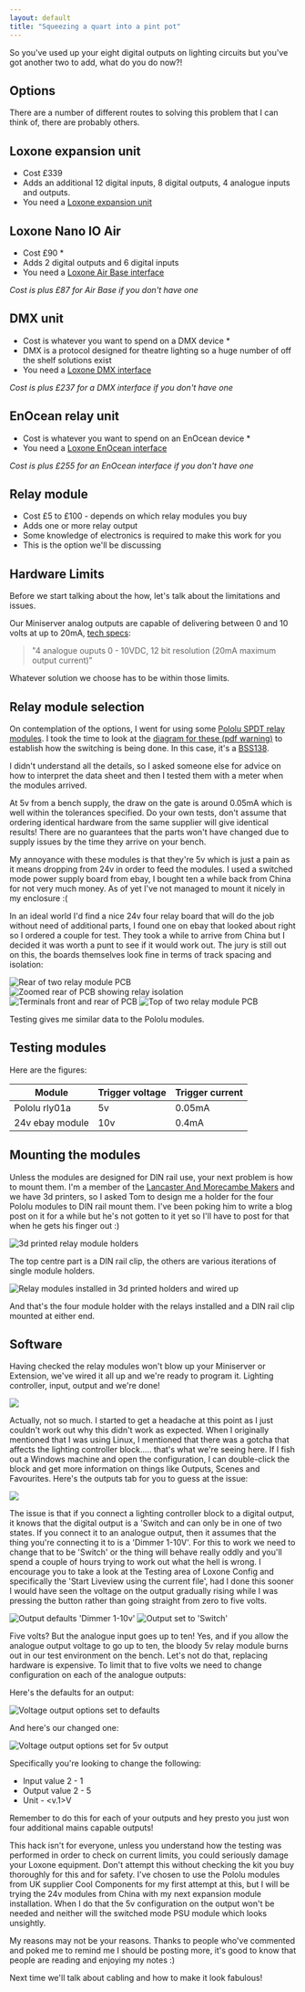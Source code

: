 ```yaml
---
layout: default
title: "Squeezing a quart into a pint pot"
---
```

So you've used up your eight digital outputs on lighting circuits but you've got another two to add, what do you do now?!</p>

## Options

There are a number of different routes to solving this problem that I can think of, there are probably others.

## Loxone expansion unit

* Cost £339
* Adds an additional 12 digital inputs, 8 digital outputs, 4 analogue inputs and outputs.
* You need a [Loxone expansion unit](http://shop.loxone.com/enuk/extension.html)

## Loxone Nano IO Air

* Cost £90 *
* Adds 2 digital outputs and 6 digital inputs
* You need a [Loxone Air Base interface](http://shop.loxone.com/enuk/air-base-extension.html)

*Cost is plus £87 for Air Base if you don't have one*

## DMX unit

* Cost is whatever you want to spend on a DMX device *
* DMX is a protocol designed for theatre lighting so a huge number of off the shelf solutions exist
* You need a [Loxone DMX interface](http://shop.loxone.com/enuk/dmx-extension.html)

*Cost is plus £237 for a DMX interface if you don't have one*

## EnOcean relay unit
* Cost is whatever you want to spend on an EnOcean device *
* You need a [Loxone EnOcean interface](http://shop.loxone.com/enuk/enocean-extension.html)

*Cost is plus £255 for an EnOcean interface if you don't have one*

## Relay module

* Cost £5 to £100 - depends on which relay modules you buy
* Adds one or more relay output
* Some knowledge of electronics is required to make this work for you
* This is the option we'll be discussing

## Hardware Limits

Before we start talking about the how, let's talk about the limitations and issues.

Our Miniserver analog outputs are capable of delivering between 0 and 10 volts at up to 20mA, [tech specs](http://www.loxone.com/enen/service/documentation/miniserver/miniserver-setup.html):

> "4 analogue ouputs 0 - 10VDC, 12 bit resolution (20mA maximum output current)"

Whatever solution we choose has to be within those limits.

## Relay module selection

On contemplation of the options, I went for using some [Pololu SPDT relay modules](https://www.coolcomponents.co.uk/basic-spdt-relay-carrier-with-5vdc-relay-assembled.html). I took the time to look at the [diagram for these (pdf warning)](https://www.pololu.com/file/0J618/pololu-basic-spdt-relay-carrier-schematic-diagram.pdf) to establish how the switching is being done. In this case, it's a [BSS138](https://www.pololu.com/file/0J620/BSS138-7-F.pdf).

I didn't understand all the details, so I asked someone else for advice on how to interpret the data sheet and then I tested them with a meter when the modules arrived.

At 5v from a bench supply, the draw on the gate is around 0.05mA which is well within the tolerances specified. Do your own tests, don't assume that ordering identical hardware from the same supplier will give identical results! There are no guarantees that the parts won't have changed due to supply issues by the time they arrive on your bench.

My annoyance with these modules is that they're 5v which is just a pain as it means dropping from 24v in order to feed the modules. I used a switched mode power supply board from ebay, I bought ten a while back from China for not very much money. As of yet I've not managed to mount it nicely in my enclosure :(

In an ideal world I'd find a nice 24v four relay board that will do the job without need of additional parts, I found one on ebay that looked about right so I ordered a couple for test. They took a while to arrive from China but I decided it was worth a punt to see if it would work out.  The jury is still out on this, the boards themselves look fine in terms of track spacing and isolation:

![Rear of two relay module PCB](/assets/2015-07-12/relay-modules2.jpg)
![Zoomed rear of PCB showing relay isolation](/assets/2015-07-12/relay-module1.jpg)
![Terminals front and rear of PCB](/assets/2015-07-12/relay-modules3.jpg)
![Top of two relay module PCB](/assets/2015-07-12/relay-modules1.jpg)

Testing gives me similar data to the Pololu modules.

## Testing modules

Here are the figures:

| Module | Trigger voltage | Trigger current |
| ------ | --------------- | --------------- |
| Pololu rly01a | 5v       | 0.05mA          |
| 24v ebay module | 10v    | 0.4mA           |

## Mounting the modules

Unless the modules are designed for DIN rail use, your next problem is how to mount them. I'm a member of the [Lancaster And Morecambe Makers](http://lamm.hackspace.org.uk/) and we have 3d printers, so I asked Tom to design me a holder for the four Pololu modules to DIN rail mount them. I've been poking him to write a blog post on it for a while but he's not gotten to it yet so I'll have to post for that when he gets his finger out :)

![3d printed relay module holders](/assets/2015-07-12/module-holders.jpg)

The top centre part is a DIN rail clip, the others are various iterations of single module holders.

![Relay modules installed in 3d printed holders and wired up](/assets/2015-07-12/relay-modules-installed.jpg)

And that's the four module holder with the relays installed and a DIN rail clip mounted at either end.

## Software

Having checked the relay modules won't blow up your Miniserver or Extension, we've wired it all up and we're ready to program it. Lighting controller, input, output and we're done!

![](/assets/2015-07-12/lighting-controller.png)

Actually, not so much. I started to get a headache at this point as I just couldn't work out why this didn't work as expected. When I originally mentioned that I was using Linux, I mentioned that there was a gotcha that affects the lighting controller block..... that's what we're seeing here. If I fish out a Windows machine and open the configuration, I can double-click the block and get more information on things like Outputs, Scenes and Favourites. Here's the outputs tab for you to guess at the issue:

![](/assets/2015-07-12/edit-lighting-controller.png)

The issue is that if you connect a lighting controller block to a digital output, it knows that the digital output is a 'Switch and can only be in one of two states. If you connect it to an analogue output, then it assumes that the thing you're connecting it to is a 'Dimmer 1-10V'. For this to work we need to change that to be 'Switch' or the thing will behave really oddly and you'll spend a couple of hours trying to work out what the hell is wrong. I encourage you to take a look at the Testing area of Loxone Config and specifically the 'Start Liveview using the current file', had I done this sooner I would have seen the voltage on the output gradually rising while I was pressing the button rather than going straight from zero to five volts.

![Output defaults 'Dimmer 1-10v'](/assets/2015-07-12/lighting-output-defaults.png)
![Output set to 'Switch'](/assets/2015-07-12/lighting-output-changed.png)

Five volts? But the analogue input goes up to ten! Yes, and if you allow the analogue output voltage to go up to ten, the bloody 5v relay module burns out in our test environment on the bench. Let's not do that, replacing hardware is expensive. To limit that to five volts we need to change configuration on each of the analogue outputs:

Here's the defaults for an output:

![Voltage output options set to defaults](/assets/2015-07-12/output-options1.png)

And here's our changed one:

![Voltage output options set for 5v output](/assets/2015-07-12/output-options2.png)

Specifically you're looking to change the following:

* Input value 2 - 1
* Output value 2 - 5
* Unit - <v.1>V

Remember to do this for each of your outputs and hey presto you just won four additional mains capable outputs!

This hack isn't for everyone, unless you understand how the testing was performed in order to check on current limits, you could seriously damage your Loxone equipment. Don't attempt this without checking the kit you buy thoroughly for this and for safety. I've chosen to use the Pololu modules from UK supplier Cool Components for my first attempt at this, but I will be trying the 24v modules from China with my next expansion module installation. When I do that the 5v configuration on the output won't be needed and neither will the switched mode PSU module which looks unsightly.

My reasons may not be your reasons. Thanks to people who've commented and poked me to remind me I should be posting more, it's good to know that people are reading and enjoying my notes :)

Next time we'll talk about cabling and how to make it look fabulous!
